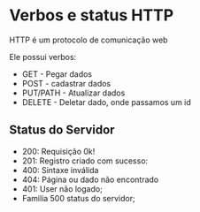 # Verbos e status HTTP

HTTP é um protocolo de comunicação web

Ele possui verbos:

- GET - Pegar dados
- POST - cadastrar dados
- PUT/PATH - Atualizar dados
- DELETE - Deletar dado, onde passamos um id

## Status do Servidor

- 200: Requisição 0k!
- 201: Registro criado com  sucesso:
- 400: Sintaxe inválida
- 404: Página ou dado não encontrado
- 401: User não logado;
- Familia 500 status do servidor;

